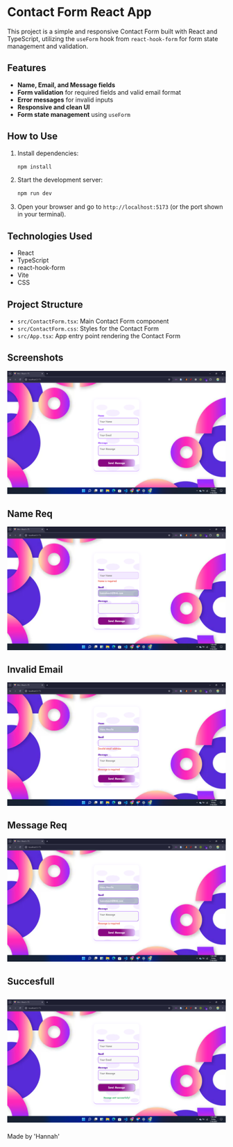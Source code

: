 # Contact Form React App

This project is a simple and responsive Contact Form built with React and TypeScript, utilizing the `useForm` hook from `react-hook-form` for form state management and validation.

## Features
- **Name, Email, and Message fields**
- **Form validation** for required fields and valid email format
- **Error messages** for invalid inputs
- **Responsive and clean UI**
- **Form state management** using `useForm`

## How to Use
1. Install dependencies:
   ```bash
   npm install
   ```
2. Start the development server:
   ```bash
   npm run dev
   ```
3. Open your browser and go to `http://localhost:5173` (or the port shown in your terminal).

## Technologies Used
- React
- TypeScript
- react-hook-form
- Vite
- CSS

## Project Structure
- `src/ContactForm.tsx`: Main Contact Form component
- `src/ContactForm.css`: Styles for the Contact Form
- `src/App.tsx`: App entry point rendering the Contact Form

## Screenshots
![Main](./src/img/main.png)

## Name Req
![Name Req](./src/img/nameReq.png)

## Invalid Email
![Invalid Email](./src/img/invalidemail.png)

## Message Req
![Message Req](./src/img/messageReq.png)

## Succesfull
![succesfull](./src/img/succesfull.png)
---

Made by 'Hannah'
